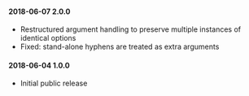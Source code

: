 #### 2018-06-07 2.0.0
* Restructured argument handling to preserve multiple instances of identical options
* Fixed: stand-alone hyphens are treated as extra arguments

#### 2018-06-04 1.0.0
* Initial public release
